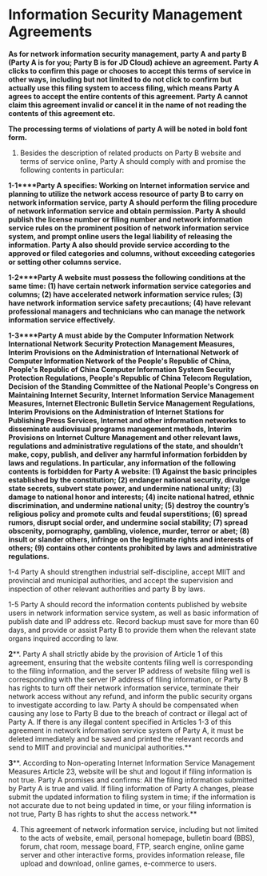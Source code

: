 # **Information Security Management Agreements**

**As for network information security management, party A and party B (Party A is for you; Party B is for JD Cloud) achieve an agreement. Party A clicks to confirm this page or chooses to accept this terms of service in other ways, including but not limited to do not click to confirm but actually use this filing system to access filing, which means Party A agrees to accept the entire contents of this agreement. Party A cannot claim this agreement invalid or cancel it in the name of not reading the contents of this agreement etc.**

**The processing terms of violations of party A will be noted in bold font form.**

1. Besides the description of related products on Party B website and terms of service online, Party A should comply with and promise the following contents in particular:

**1-1****Party A specifies: Working on Internet information service and planning to utilize the network access resource of party B to carry on network information service, party A should perform the filing procedure of network information service and obtain permission. Party A should publish the license number or filing number and network information service rules on the prominent position of network information service system, and prompt online users the legal liability of releasing the information. Party A also should provide service according to the approved or filed categories and columns, without exceeding categories or setting other columns service.**

**1-2****Party A website must possess the following conditions at the same time: (1) have certain network information service categories and columns; (2) have accelerated network information service rules; (3) have network information service safety precautions; (4) have relevant professional managers and technicians who can manage the network information service effectively.**

**1-3****Party A must abide by the Computer Information Network International Network Security Protection Management Measures, Interim Provisions on the Administration of International Network of Computer Information Network of the People's Republic of China, People's Republic of China Computer Information System Security Protection Regulations, People's Republic of China Telecom Regulation, Decision of the Standing Committee of the National People's Congress on Maintaining Internet Security, Internet Information Service Management Measures, Internet Electronic Bulletin Service Management Regulations, Interim Provisions on the Administration of Internet Stations for Publishing Press Services, Internet and other information networks to disseminate audiovisual programs management methods, Interim Provisions on Internet Culture Management and other relevant laws, regulations and administrative regulations of the state, and shouldn’t make, copy, publish, and deliver any harmful information forbidden by laws and regulations. In particular, any information of the following contents is forbidden for Party A website: (1) Against the basic principles established by the constitution; (2) endanger national security, divulge state secrets, subvert state power, and undermine national unity; (3) damage to national honor and interests; (4) incite national hatred, ethnic discrimination, and undermine national unity; (5) destroy the country’s religious policy and promote cults and feudal superstitions; (6) spread rumors, disrupt social order, and undermine social stability; (7) spread obscenity, pornography, gambling, violence, murder, terror or abet; (8) insult or slander others, infringe on the legitimate rights and interests of others; (9) contains other contents prohibited by laws and administrative regulations.**

1-4 Party A should strengthen industrial self-discipline, accept MIIT and provincial and municipal authorities, and accept the supervision and inspection of other relevant authorities and party B by laws.

1-5 Party A should record the information contents published by website users in network information service system, as well as basic information of publish date and IP address etc. Record backup must save for more than 60 days, and provide or assist Party B to provide them when the relevant state organs inquired according to law.

**2****. Party A shall strictly abide by the provision of Article 1 of this agreement, ensuring that the website contents filing well is corresponding to the filing information, and the server IP address of website filing well is corresponding with the server IP address of filing information, or Party B has rights to turn off their network information service, terminate their network access without any refund, and inform the public security organs to investigate according to law. Party A should be compensated when causing any lose to Party B due to the breach of contract or illegal act of Party A. If there is any illegal content specified in Articles 1-3 of this agreement in network information service system of Party A, it must be deleted immediately and be saved and printed the relevant records and send to MIIT and provincial and municipal authorities.**

**3****. According to Non-operating Internet Information Service Management Measures Article 23, website will be shut and logout if filing information is not true. Party A promises and confirms: All the filing information submitted by Party A is true and valid. If filing information of Party A changes, please submit the updated information to filing system in time; if the information is not accurate due to not being updated in time, or your filing information is not true, Party B has rights to shut the access network.**

4. This agreement of network information service, including but not limited to the acts of website, email, personal homepage, bulletin board (BBS), forum, chat room, message board, FTP, search engine, online game server and other interactive forms, provides information release, file upload and download, online games, e-commerce to users. 